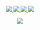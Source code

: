 <p align="center">
  <a href="https://github.com/wervlad">
    <img src="http://github-profile-summary-cards.vercel.app/api/cards/profile-details?username=XIII-MC&theme=transparent" />
  </a>
  <a href="https://github.com/wervlad">
    <img src="https://github-readme-streak-stats.herokuapp.com/?user=XIII-MC&hide_border=true&card_width=338&theme=transparent" />
  </a>
  <a href="https://github.com/wervlad">
    <img src="http://github-profile-summary-cards.vercel.app/api/cards/stats?username=XIII-MC&theme=transparent" />
  </a>
  <a href="https://github.com/XIII-MC">
    <img src="https://github-readme-stats.vercel.app/api/top-langs/?username=XIII-MC&langs_count=10&&layout=compact&card_width=699&hide_border=true&theme=transparent" />
  </a>
</p>
</details>

<p align="center">
  <a href="https://github.com/XIII-MC">
    <img src="https://komarev.com/ghpvc/?username=XIII-MC&color=blue&style=flat)" />
  </a>
</p>


